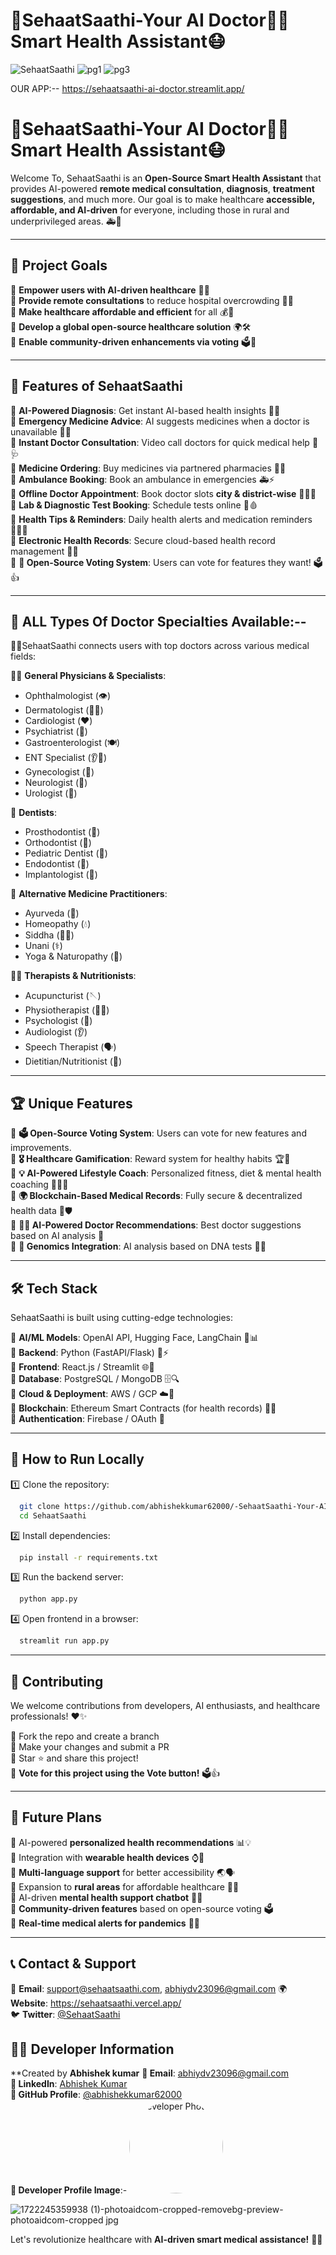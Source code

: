 # 🤖SehaatSaathi-Your AI Doctor🧑‍⚕️ Smart Health Assistant😷
![SehaatSaathi](https://github.com/user-attachments/assets/435213a4-db93-4079-a3dd-9be44676491e)
![pg1](https://github.com/user-attachments/assets/ed4b38a8-9c3d-4885-97b2-46d3d5f47a45)
![pg3](https://github.com/user-attachments/assets/0122a504-6b28-4b9e-a16e-a9a2c5ec60c1)

OUR APP:--  https://sehaatsaathi-ai-doctor.streamlit.app/

# 🤖SehaatSaathi-Your AI Doctor🧑‍⚕️ Smart Health Assistant😷
Welcome To,
SehaatSaathi is an **Open-Source Smart Health Assistant** that provides AI-powered **remote medical consultation**, **diagnosis**, **treatment suggestions**, and much more. Our goal is to make healthcare **accessible, affordable, and AI-driven** for everyone, including those in rural and underprivileged areas. 🚑🏡

---

## 🎯 Project Goals

🔹 **Empower users with AI-driven healthcare** 🧠💉  
🔹 **Provide remote consultations** to reduce hospital overcrowding 🏥📲  
🔹 **Make healthcare affordable and efficient** for all 💰💊  
🔹 **Develop a global open-source healthcare solution** 🌍🛠️  
🔹 **Enable community-driven enhancements via voting** 🗳️🚀  

---

## 🌟 Features of SehaatSaathi

🔹 **AI-Powered Diagnosis**: Get instant AI-based health insights 🏥🤖  
🔹 **Emergency Medicine Advice**: AI suggests medicines when a doctor is unavailable 🚨💊  
🔹 **Instant Doctor Consultation**: Video call doctors for quick medical help 🎥🩺  
🔹 **Medicine Ordering**: Buy medicines via partnered pharmacies 💊🛒  
🔹 **Ambulance Booking**: Book an ambulance in emergencies 🚑⚡  
🔹 **Offline Doctor Appointment**: Book doctor slots **city & district-wise** 📅👨‍⚕️  
🔹 **Lab & Diagnostic Test Booking**: Schedule tests online 🧪🩸  
🔹 **Health Tips & Reminders**: Daily health alerts and medication reminders 🏋️‍♂️📅  
🔹 **Electronic Health Records**: Secure cloud-based health record management 📂🔐  
🔹 **🚀 Open-Source Voting System**: Users can vote for features they want! 🗳️👍  

---

## 🏥 ALL Types Of Doctor Specialties Available:--

🤷‍♂️SehaatSaathi connects users with top doctors across various medical fields:

👨‍⚕️ **General Physicians & Specialists**:
   - Ophthalmologist (👁️)
   - Dermatologist (💆‍♂️)
   - Cardiologist (❤️)
   - Psychiatrist (🧠)
   - Gastroenterologist (🍽️)
   - ENT Specialist (👂👃)
   - Gynecologist (🤰)
   - Neurologist (🧠)
   - Urologist (🚻)

🦷 **Dentists**:
   - Prosthodontist (🦷)
   - Orthodontist (🦷)
   - Pediatric Dentist (👶)
   - Endodontist (🔬)
   - Implantologist (🦷)

🌿 **Alternative Medicine Practitioners**:
   - Ayurveda (🌿)
   - Homeopathy (💧)
   - Siddha (🧘‍♂️)
   - Unani (⚕️)
   - Yoga & Naturopathy (🧘)

💆‍♀️ **Therapists & Nutritionists**:
   - Acupuncturist (🪡)
   - Physiotherapist (🏋️‍♂️)
   - Psychologist (🧠)
   - Audiologist (👂)
   - Speech Therapist (🗣️)
   - Dietitian/Nutritionist (🥗)

---

## 🏆 Unique Features

🔹 **🗳️ Open-Source Voting System**: Users can vote for new features and improvements.  
🔹 **🎖️ Healthcare Gamification**: Reward system for healthy habits 🏆🎉  
🔹 **💡 AI-Powered Lifestyle Coach**: Personalized fitness, diet & mental health coaching 🧘‍♂️🍏  
🔹 **🌍 Blockchain-Based Medical Records**: Fully secure & decentralized health data 🔗🛡️  
🔹 **👨‍⚕️ AI-Powered Doctor Recommendations**: Best doctor suggestions based on AI analysis 🤖  
🔹 **🧬 Genomics Integration**: AI analysis based on DNA tests 🧪🧬  

---

## 🛠️ Tech Stack

SehaatSaathi is built using cutting-edge technologies:

🔹 **AI/ML Models**: OpenAI API, Hugging Face, LangChain 🤖📊  
🔹 **Backend**: Python (FastAPI/Flask) 🐍⚡  
🔹 **Frontend**: React.js / Streamlit 🌐🎨  
🔹 **Database**: PostgreSQL / MongoDB 🗄️🔍  
🔹 **Cloud & Deployment**: AWS / GCP ☁️🚀  
🔹 **Blockchain**: Ethereum Smart Contracts (for health records) 🔗💾  
🔹 **Authentication**: Firebase / OAuth 🔑  

---

## 🚀 How to Run Locally

1️⃣ Clone the repository:
```bash
  git clone https://github.com/abhishekkumar62000/-SehaatSaathi-Your-AI-Doctor-Smart-Health-Assistant-.git
  cd SehaatSaathi
```

2️⃣ Install dependencies:
```bash
  pip install -r requirements.txt
```

3️⃣ Run the backend server:
```bash
  python app.py
```

4️⃣ Open frontend in a browser:
```bash
  streamlit run app.py
```

---

## 🤝 Contributing

We welcome contributions from developers, AI enthusiasts, and healthcare professionals! ❤️✨

🔹 Fork the repo and create a branch  
🔹 Make your changes and submit a PR  
🔹 Star ⭐ and share this project!  
🔹 **Vote for this project using the Vote button!** 🗳️👍  

---

## 🎯 Future Plans

🔹 AI-powered **personalized health recommendations** 📊💡  
🔹 Integration with **wearable health devices** ⌚💓  
🔹 **Multi-language support** for better accessibility 🌏🗣️  
🔹 Expansion to **rural areas** for affordable healthcare 🚜🏥  
🔹 AI-driven **mental health support chatbot** 🤖🧠  
🔹 **Community-driven features** based on open-source voting 🗳️  
🔹 **Real-time medical alerts for pandemics** 🚨🦠  

---

## 📞 Contact & Support

📧 **Email**: support@sehaatsaathi.com, abhiydv23096@gmail.com
🌍 **Website**: https://sehaatsaathi.vercel.app/  
🐦 **Twitter**: [@SehaatSaathi](https://twitter.com/SehaatSaathi)   


## 👨‍💻 Developer Information
**Created by **Abhishek kumar** 
**📧 Email**: [abhiydv23096@gmail.com](mailto:abhiydv23096@gmail.com)  
**🔗 LinkedIn**: [Abhishek Kumar](https://www.linkedin.com/in/abhishek-kumar-70a69829a/)  
**🐙 GitHub Profile**: [@abhishekkumar62000](https://github.com/abhishekkumar62000)  
**📸 Developer Profile Image**:- <img src="![1722245359938 (1)-photoaidcom-cropped-removebg-preview-photoaidcom-cropped jpg](https://github.com/user-attachments/assets/31ddd1bd-ccd9-46a4-921b-139d381f6f01)" width="150" height="150" style="border-radius: 50%;" alt="Developer Photo">

![1722245359938 (1)-photoaidcom-cropped-removebg-preview-photoaidcom-cropped jpg](https://github.com/user-attachments/assets/31ddd1bd-ccd9-46a4-921b-139d381f6f01)


Let's revolutionize healthcare with **AI-driven smart medical assistance!** 🚀💙


